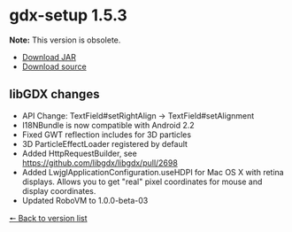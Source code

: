 # gdx-setup 1.5.3

**Note:** This version is obsolete.

* [Download JAR](https://github.com/JavaCakeGames/gdx-setup-archive/raw/main/gdx-setup_1.5.3.jar)
* [Download source](https://github.com/JavaCakeGames/gdx-setup-archive/raw/main/sources/gdx-setup_1.5.3.zip)

## libGDX changes

- API Change: TextField#setRightAlign -> TextField#setAlignment
- I18NBundle is now compatible with Android 2.2
- Fixed GWT reflection includes for 3D particles
- 3D ParticleEffectLoader registered by default
- Added HttpRequestBuilder, see <https://github.com/libgdx/libgdx/pull/2698>
- Added LwjglApplicationConfiguration.useHDPI for Mac OS X with retina displays. Allows you to get "real" pixel coordinates for mouse and display coordinates.
- Updated RoboVM to 1.0.0-beta-03

[🠔 Back to version list](https://javacakegames.github.io/gdx-setup-archive/)
